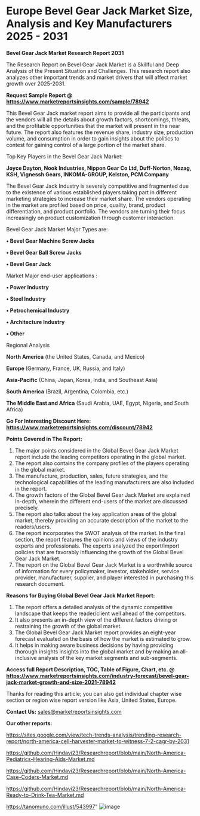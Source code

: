 # Europe Bevel Gear Jack Market Size, Analysis and Key Manufacturers 2025 - 2031

<strong>Bevel Gear Jack Market Research Report 2031</strong>

The Research Report on Bevel Gear Jack Market is a Skillful and Deep Analysis of the Present Situation and Challenges. This research report also analyzes other important trends and market drivers that will affect market growth over 2025-2031.

<strong>Request Sample Report @ <a href=https://www.marketreportsinsights.com/sample/78942>https://www.marketreportsinsights.com/sample/78942</a></strong>

This Bevel Gear Jack market report aims to provide all the participants and the vendors will all the details about growth factors, shortcomings, threats, and the profitable opportunities that the market will present in the near future. The report also features the revenue share, industry size, production volume, and consumption in order to gain insights about the politics to contest for gaining control of a large portion of the market share.

Top Key Players in the Bevel Gear Jack Market:

<strong>Joyce Dayton, Nook Industries, Nippon Gear Co Ltd, Duff-Norton, Nozag, KSH, Vignessh Gears, INKOMA-GROUP, Kelston, PCM Company</strong>

The Bevel Gear Jack Industry is severely competitive and fragmented due to the existence of various established players taking part in different marketing strategies to increase their market share. The vendors operating in the market are profiled based on price, quality, brand, product differentiation, and product portfolio. The vendors are turning their focus increasingly on product customization through customer interaction.

Bevel Gear Jack Market Major Types are:

<strong>• Bevel Gear Machine Screw Jacks

• Bevel Gear Ball Screw Jacks

• Bevel Gear Jack</strong>

Market Major end-user applications :

<strong>• Power Industry

• Steel Industry

• Petrochemical Industry

• Architecture Industry

• Other</strong>

Regional Analysis

</u><strong><b>North America</b></strong> (the United States, Canada, and Mexico)

<strong><b>Europe </b></strong>(Germany, France, UK, Russia, and Italy)

<strong><b>Asia-Pacific</b></strong> (China, Japan, Korea, India, and Southeast Asia)

<strong><b>South America</b></strong> (Brazil, Argentina, Colombia, etc.)

<strong><b>The Middle East and Africa</b></strong> (Saudi Arabia, UAE, Egypt, Nigeria, and South Africa)

<strong>Go For Interesting Discount Here: <a href=https://www.marketreportsinsights.com/discount/78942>https://www.marketreportsinsights.com/discount/78942</a></strong>

<strong>Points Covered in The Report:</strong>
<ol>
  <li>The major points considered in the Global Bevel Gear Jack Market report include the leading competitors operating in the global market.</li>
  <li>The report also contains the company profiles of the players operating in the global market.</li>
  <li>The manufacture, production, sales, future strategies, and the technological capabilities of the leading manufacturers are also included in the report.</li>
  <li>The growth factors of the Global Bevel Gear Jack Market are explained in-depth, wherein the different end-users of the market are discussed precisely.</li>
  <li>The report also talks about the key application areas of the global market, thereby providing an accurate description of the market to the readers/users.</li>
  <li>The report incorporates the SWOT analysis of the market. In the final section, the report features the opinions and views of the industry experts and professionals. The experts analyzed the export/import policies that are favorably influencing the growth of the Global Bevel Gear Jack Market.</li>
  <li>The report on the Global Bevel Gear Jack Market is a worthwhile source of information for every policymaker, investor, stakeholder, service provider, manufacturer, supplier, and player interested in purchasing this research document.</li>
</ol>
<strong>Reasons for Buying Global Bevel Gear Jack Market Report:</strong>

<ol>
  <li>The report offers a detailed analysis of the dynamic competitive landscape that keeps the reader/client well ahead of the competitors.</li>
  <li>It also presents an in-depth view of the different factors driving or restraining the growth of the global market.</li>
  <li>The Global Bevel Gear Jack Market report provides an eight-year forecast evaluated on the basis of how the market is estimated to grow.</li>
  <li>It helps in making aware business decisions by having providing thorough insights insights into the global market and by making an all-inclusive analysis of the key market segments and sub-segments.</li>
</ol>
<strong>Access full Report Description, TOC, Table of Figure, Chart, etc. @ <a href=https://www.marketreportsinsights.com/industry-forecast/bevel-gear-jack-market-growth-and-size-2021-78942>https://www.marketreportsinsights.com/industry-forecast/bevel-gear-jack-market-growth-and-size-2021-78942</a></strong>


Thanks for reading this article; you can also get individual chapter wise section or region wise report version like Asia, United States, Europe.

<strong>Contact Us:</strong>
sales@marketreportsinsights.com

<strong>Our other reports:</strong>

<a href=https://sites.google.com/view/tech-trends-analysis/trending-research-report/north-america-cell-harvester-market-to-witness-7-2-cagr-by-2031>https://sites.google.com/view/tech-trends-analysis/trending-research-report/north-america-cell-harvester-market-to-witness-7-2-cagr-by-2031</a>

<a href=https://github.com/Hindavi23/Researchreport/blob/main/North-America-Pediatrics-Hearing-Aids-Market.md>https://github.com/Hindavi23/Researchreport/blob/main/North-America-Pediatrics-Hearing-Aids-Market.md</a>

<a href=https://github.com/Hindavi23/Researchreport/blob/main/North-America-Case-Coders-Market.md>https://github.com/Hindavi23/Researchreport/blob/main/North-America-Case-Coders-Market.md</a>

<a href=https://github.com/Hindavi23/Researchreport/blob/main/North-America-Ready-to-Drink-Tea-Market.md>https://github.com/Hindavi23/Researchreport/blob/main/North-America-Ready-to-Drink-Tea-Market.md</a>

<a href=https://tanomuno.com/illust/543997>https://tanomuno.com/illust/543997</a>"
![image](https://github.com/user-attachments/assets/fbb96f12-9078-4a54-a213-bfa501570db8)

